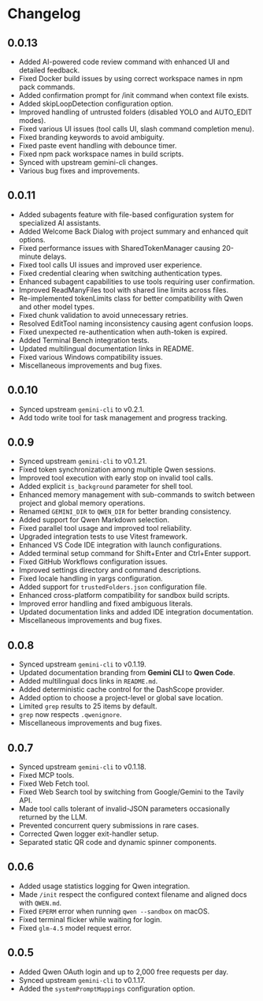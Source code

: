 # Changelog

## 0.0.13

- Added AI-powered code review command with enhanced UI and detailed feedback.
- Fixed Docker build issues by using correct workspace names in npm pack commands.
- Added confirmation prompt for /init command when context file exists.
- Added skipLoopDetection configuration option.
- Improved handling of untrusted folders (disabled YOLO and AUTO_EDIT modes).
- Fixed various UI issues (tool calls UI, slash command completion menu).
- Fixed branding keywords to avoid ambiguity.
- Fixed paste event handling with debounce timer.
- Fixed npm pack workspace names in build scripts.
- Synced with upstream gemini-cli changes.
- Various bug fixes and improvements.

## 0.0.11

- Added subagents feature with file-based configuration system for specialized AI assistants.
- Added Welcome Back Dialog with project summary and enhanced quit options.
- Fixed performance issues with SharedTokenManager causing 20-minute delays.
- Fixed tool calls UI issues and improved user experience.
- Fixed credential clearing when switching authentication types.
- Enhanced subagent capabilities to use tools requiring user confirmation.
- Improved ReadManyFiles tool with shared line limits across files.
- Re-implemented tokenLimits class for better compatibility with Qwen and other model types.
- Fixed chunk validation to avoid unnecessary retries.
- Resolved EditTool naming inconsistency causing agent confusion loops.
- Fixed unexpected re-authentication when auth-token is expired.
- Added Terminal Bench integration tests.
- Updated multilingual documentation links in README.
- Fixed various Windows compatibility issues.
- Miscellaneous improvements and bug fixes.

## 0.0.10

- Synced upstream `gemini-cli` to v0.2.1.
- Add todo write tool for task management and progress tracking.

## 0.0.9

- Synced upstream `gemini-cli` to v0.1.21.
- Fixed token synchronization among multiple Qwen sessions.
- Improved tool execution with early stop on invalid tool calls.
- Added explicit `is_background` parameter for shell tool.
- Enhanced memory management with sub-commands to switch between project and global memory operations.
- Renamed `GEMINI_DIR` to `QWEN_DIR` for better branding consistency.
- Added support for Qwen Markdown selection.
- Fixed parallel tool usage and improved tool reliability.
- Upgraded integration tests to use Vitest framework.
- Enhanced VS Code IDE integration with launch configurations.
- Added terminal setup command for Shift+Enter and Ctrl+Enter support.
- Fixed GitHub Workflows configuration issues.
- Improved settings directory and command descriptions.
- Fixed locale handling in yargs configuration.
- Added support for `trustedFolders.json` configuration file.
- Enhanced cross-platform compatibility for sandbox build scripts.
- Improved error handling and fixed ambiguous literals.
- Updated documentation links and added IDE integration documentation.
- Miscellaneous improvements and bug fixes.

## 0.0.8

- Synced upstream `gemini-cli` to v0.1.19.
- Updated documentation branding from **Gemini CLI** to **Qwen Code**.
- Added multilingual docs links in `README.md`.
- Added deterministic cache control for the DashScope provider.
- Added option to choose a project-level or global save location.
- Limited `grep` results to 25 items by default.
- `grep` now respects `.qwenignore`.
- Miscellaneous improvements and bug fixes.

## 0.0.7

- Synced upstream `gemini-cli` to v0.1.18.
- Fixed MCP tools.
- Fixed Web Fetch tool.
- Fixed Web Search tool by switching from Google/Gemini to the Tavily API.
- Made tool calls tolerant of invalid-JSON parameters occasionally returned by the LLM.
- Prevented concurrent query submissions in rare cases.
- Corrected Qwen logger exit-handler setup.
- Separated static QR code and dynamic spinner components.

## 0.0.6

- Added usage statistics logging for Qwen integration.
- Made `/init` respect the configured context filename and aligned docs with `QWEN.md`.
- Fixed `EPERM` error when running `qwen --sandbox` on macOS.
- Fixed terminal flicker while waiting for login.
- Fixed `glm-4.5` model request error.

## 0.0.5

- Added Qwen OAuth login and up to 2,000 free requests per day.
- Synced upstream `gemini-cli` to v0.1.17.
- Added the `systemPromptMappings` configuration option.
